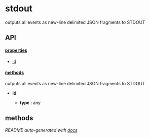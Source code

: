 # stdout

outputs all events as new-line delimited JSON fragments to STDOUT

## API

#### [properties](#stdout-properties)

  - [id](#stdout-properties-id)


#### [methods](#stdout-methods)


outputs all events as new-line delimited JSON fragments to STDOUT

- **id** 

  - **type** : any


<a name="stdout-methods"></a> 

## methods 



*README auto-generated with [docs](https://github.com/bigcompany/resources/tree/master/docs)*